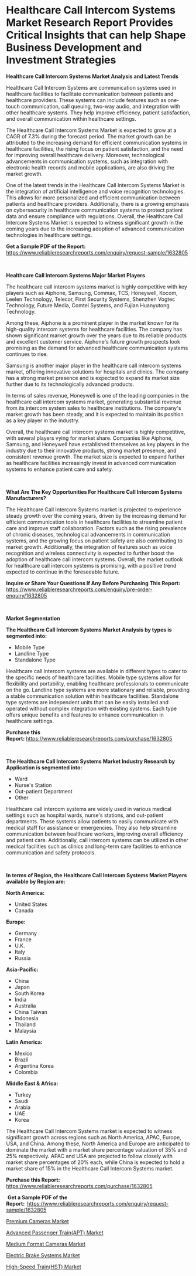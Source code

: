 <p><h1>Healthcare Call Intercom Systems Market Research Report Provides Critical Insights that can help Shape Business Development and Investment Strategies</h1></p><p><strong>Healthcare Call Intercom Systems Market Analysis and Latest Trends</strong></p>
<p><p>Healthcare Call Intercom Systems are communication systems used in healthcare facilities to facilitate communication between patients and healthcare providers. These systems can include features such as one-touch communication, call queuing, two-way audio, and integration with other healthcare systems. They help improve efficiency, patient satisfaction, and overall communication within healthcare settings.</p><p>The Healthcare Call Intercom Systems Market is expected to grow at a CAGR of 7.3% during the forecast period. The market growth can be attributed to the increasing demand for efficient communication systems in healthcare facilities, the rising focus on patient satisfaction, and the need for improving overall healthcare delivery. Moreover, technological advancements in communication systems, such as integration with electronic health records and mobile applications, are also driving the market growth.</p><p>One of the latest trends in the Healthcare Call Intercom Systems Market is the integration of artificial intelligence and voice recognition technologies. This allows for more personalized and efficient communication between patients and healthcare providers. Additionally, there is a growing emphasis on cybersecurity in healthcare communication systems to protect patient data and ensure compliance with regulations. Overall, the Healthcare Call Intercom Systems Market is expected to witness significant growth in the coming years due to the increasing adoption of advanced communication technologies in healthcare settings.</p></p>
<p><strong>Get a Sample PDF of the Report:&nbsp;</strong> <a href="https://www.reliableresearchreports.com/enquiry/request-sample/1632805">https://www.reliableresearchreports.com/enquiry/request-sample/1632805</a></p>
<p>&nbsp;</p>
<p><strong>Healthcare Call Intercom Systems Major Market Players</strong></p>
<p><p>The healthcare call intercom systems market is highly competitive with key players such as Aiphone, Samsung, Commax, TCS, Honeywell, Kocom, Leelen Technology, Telecor, First Security Systems, Shenzhen Vogtec Technology, Future Media, Comtel Systems, and Fujian Huanyutong Technology. </p><p>Among these, Aiphone is a prominent player in the market known for its high-quality intercom systems for healthcare facilities. The company has shown significant market growth over the years due to its reliable products and excellent customer service. Aiphone's future growth prospects look promising as the demand for advanced healthcare communication systems continues to rise.</p><p>Samsung is another major player in the healthcare call intercom systems market, offering innovative solutions for hospitals and clinics. The company has a strong market presence and is expected to expand its market size further due to its technologically advanced products.</p><p>In terms of sales revenue, Honeywell is one of the leading companies in the healthcare call intercom systems market, generating substantial revenue from its intercom system sales to healthcare institutions. The company's market growth has been steady, and it is expected to maintain its position as a key player in the industry.</p><p>Overall, the healthcare call intercom systems market is highly competitive, with several players vying for market share. Companies like Aiphone, Samsung, and Honeywell have established themselves as key players in the industry due to their innovative products, strong market presence, and consistent revenue growth. The market size is expected to expand further as healthcare facilities increasingly invest in advanced communication systems to enhance patient care and safety.</p></p>
<p>&nbsp;</p>
<p><strong>What Are The Key Opportunities For Healthcare Call Intercom Systems Manufacturers?</strong></p>
<p><p>The Healthcare Call Intercom Systems market is projected to experience steady growth over the coming years, driven by the increasing demand for efficient communication tools in healthcare facilities to streamline patient care and improve staff collaboration. Factors such as the rising prevalence of chronic diseases, technological advancements in communication systems, and the growing focus on patient safety are also contributing to market growth. Additionally, the integration of features such as voice recognition and wireless connectivity is expected to further boost the adoption of healthcare call intercom systems. Overall, the market outlook for healthcare call intercom systems is promising, with a positive trend expected to continue in the foreseeable future.</p></p>
<p><strong>Inquire or Share Your Questions If Any Before Purchasing This Report:</strong> <a href="https://www.reliableresearchreports.com/enquiry/pre-order-enquiry/1632805">https://www.reliableresearchreports.com/enquiry/pre-order-enquiry/1632805</a></p>
<p>&nbsp;</p>
<p><strong>Market Segmentation</strong></p>
<p><strong>The Healthcare Call Intercom Systems Market Analysis by types is segmented into:</strong></p>
<p><ul><li>Mobile Type</li><li>Landline Type</li><li>Standalone Type</li></ul></p>
<p><p>Healthcare call intercom systems are available in different types to cater to the specific needs of healthcare facilities. Mobile type systems allow for flexibility and portability, enabling healthcare professionals to communicate on the go. Landline type systems are more stationary and reliable, providing a stable communication solution within healthcare facilities. Standalone type systems are independent units that can be easily installed and operated without complex integration with existing systems. Each type offers unique benefits and features to enhance communication in healthcare settings.</p></p>
<p><strong>Purchase this Report:&nbsp;</strong><a href="https://www.reliableresearchreports.com/purchase/1632805">https://www.reliableresearchreports.com/purchase/1632805</a></p>
<p>&nbsp;</p>
<p><strong>The Healthcare Call Intercom Systems Market Industry Research by Application is segmented into:</strong></p>
<p><ul><li>Ward</li><li>Nurse's Station</li><li>Out-patient Department</li><li>Other</li></ul></p>
<p><p>Healthcare call intercom systems are widely used in various medical settings such as hospital wards, nurse's stations, and out-patient departments. These systems allow patients to easily communicate with medical staff for assistance or emergencies. They also help streamline communication between healthcare workers, improving overall efficiency and patient care. Additionally, call intercom systems can be utilized in other medical facilities such as clinics and long-term care facilities to enhance communication and safety protocols.</p></p>
<p>&nbsp;</p>
<p><strong>In terms of Region, the Healthcare Call Intercom Systems Market Players available by Region are:</strong></p>
<p>
    <p> <strong> North America: </strong>
        <ul>
            <li>United States</li>
            <li>Canada</li>
        </ul>
        </p> 
    <p> <strong> Europe: </strong>
        <ul>
            <li>Germany</li>
            <li>France</li>
            <li>U.K.</li>
            <li>Italy</li>
            <li>Russia</li>
        </ul>
        </p> 
    <p> <strong> Asia-Pacific: </strong>
        <ul>
            <li>China</li>
            <li>Japan</li>
            <li>South Korea</li>
            <li>India</li>
            <li>Australia</li>
            <li>China Taiwan</li>
            <li>Indonesia</li>
            <li>Thailand</li>
            <li>Malaysia</li>
        </ul>
        </p> 
    <p> <strong> Latin America: </strong>
        <ul>
            <li>Mexico</li>
            <li>Brazil</li>
            <li>Argentina Korea</li>
            <li>Colombia</li>
        </ul>
        </p> 
    <p> <strong> Middle East & Africa: </strong>
        <ul>
            <li>Turkey</li>
            <li>Saudi</li>
            <li>Arabia</li>
            <li>UAE</li>
            <li>Korea</li>
        </ul>
    </p>
    </p>
<p><p>The Healthcare Call Intercom Systems market is expected to witness significant growth across regions such as North America, APAC, Europe, USA, and China. Among these, North America and Europe are anticipated to dominate the market with a market share percentage valuation of 35% and 25% respectively. APAC and USA are projected to follow closely with market share percentages of 20% each, while China is expected to hold a market share of 15% in the Healthcare Call Intercom Systems market.</p></p>
<p><strong>Purchase this Report: </strong><a href="https://www.reliableresearchreports.com/purchase/1632805">https://www.reliableresearchreports.com/purchase/1632805</a></p>
<p>&nbsp;<strong>Get a Sample PDF of the Report:&nbsp;&nbsp;</strong><a href="https://www.reliableresearchreports.com/enquiry/request-sample/1632805">https://www.reliableresearchreports.com/enquiry/request-sample/1632805</a></p>
<p><strong></strong></p>
<p><p><a href="https://view.publitas.com/reportprime-1/premium-cameras-market-centers-on-aspects-such-as-market-growth-market-share-market-opportunity-and-projected-forecasts-spanning-from-2024-to-2031/">Premium Cameras Market</a></p><p><a href="https://faithful-glue-af3.notion.site/Advanced-Passenger-Train-APT-Market-Size-Focuses-on-Market-Dynamics-In-Depth-Analysis-and-Future-P-1c0e5a72007a4656adda3ce1a6c68393">Advanced Passenger Train(APT) Market</a></p><p><a href="https://view.publitas.com/reportprime-1/medium-format-cameras-market-size-market-trends-and-growth-outlook-forecasted-for-period-from-2024-to-2031/">Medium Format Cameras Market</a></p><p><a href="https://chivalrous-flock-a86.notion.site/Electric-Brake-Systems-Market-Research-Report-Reveals-The-Latest-Trends-And-Opportunities-of-this-Ma-014eb93606dd4dd7a7d957dfdb8f4de5">Electric Brake Systems Market</a></p><p><a href="https://angry-finch-aaf.notion.site/High-Speed-Train-HST-Market-Research-Report-Forecasted-for-Period-from-2024-2031-by-Market-Type--d7348e6f6db3450190198abb4adfc3c0">High-Speed Train(HST) Market</a></p></p>
